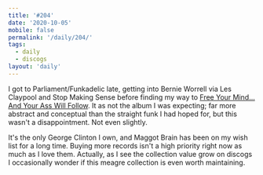 ```yaml
---
title: '#204'
date: '2020-10-05'
mobile: false
permalink: '/daily/204/'
tags:
  - daily
  - discogs
layout: 'daily'
---
```


I got to Parliament/Funkadelic late, getting into Bernie Worrell via Les Claypool and Stop Making Sense before finding my way to [Free Your Mind... And Your Ass Will Follow](https://www.discogs.com/Funkadelic-Free-Your-Mind-And-Your-Ass-Will-Follow/release/1798884). It as not the album I was expecting; far more abstract and conceptual than the straight funk I had hoped for, but this wasn't a disappointment. Not even slightly.

It's the only George Clinton I own, and Maggot Brain has been on my wish list for a long time. Buying more records isn't a high priority right now as much as I love them. Actually, as I see the collection value grow on discogs I occasionally wonder if this meagre collection is even worth maintaining.
